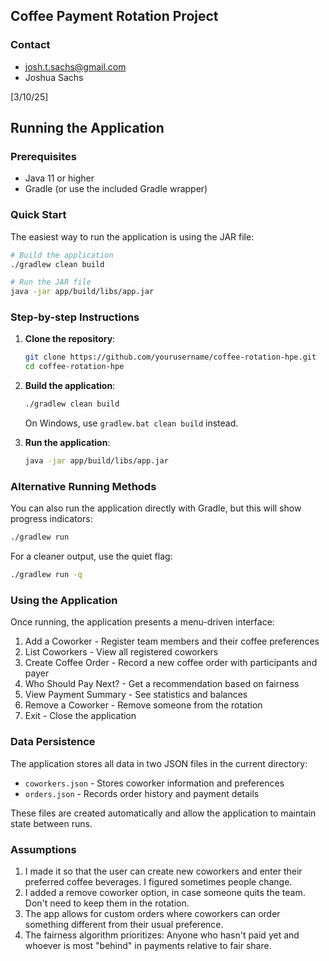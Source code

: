 ## Coffee Payment Rotation Project

### Contact

- josh.t.sachs@gmail.com
- Joshua Sachs

[3/10/25]

## Running the Application

### Prerequisites

- Java 11 or higher
- Gradle (or use the included Gradle wrapper)

### Quick Start

The easiest way to run the application is using the JAR file:

```bash
# Build the application
./gradlew clean build

# Run the JAR file
java -jar app/build/libs/app.jar
```

### Step-by-step Instructions

1. **Clone the repository**:
   ```bash
   git clone https://github.com/yourusername/coffee-rotation-hpe.git
   cd coffee-rotation-hpe
   ```

2. **Build the application**:
   ```bash
   ./gradlew clean build
   ```
   On Windows, use `gradlew.bat clean build` instead.

3. **Run the application**:
   ```bash
   java -jar app/build/libs/app.jar
   ```

### Alternative Running Methods

You can also run the application directly with Gradle, but this will show progress indicators:
```bash
./gradlew run
```

For a cleaner output, use the quiet flag:
```bash
./gradlew run -q
```

### Using the Application

Once running, the application presents a menu-driven interface:
1. Add a Coworker - Register team members and their coffee preferences
2. List Coworkers - View all registered coworkers
3. Create Coffee Order - Record a new coffee order with participants and payer
4. Who Should Pay Next? - Get a recommendation based on fairness
5. View Payment Summary - See statistics and balances
6. Remove a Coworker - Remove someone from the rotation
0. Exit - Close the application

### Data Persistence

The application stores all data in two JSON files in the current directory:
- `coworkers.json` - Stores coworker information and preferences
- `orders.json` - Records order history and payment details

These files are created automatically and allow the application to maintain state between runs.


### Assumptions

1. I made it so that the user can create new coworkers and enter their preferred coffee beverages. I figured sometimes people change. 
2. I added a remove coworker option, in case someone quits the team. Don't need to keep them in the rotation. 
3. The app allows for custom orders where coworkers can order something different from their usual preference. 
4. The fairness algorithm prioritizes: Anyone who hasn't paid yet and whoever is most "behind" in payments relative to fair share.